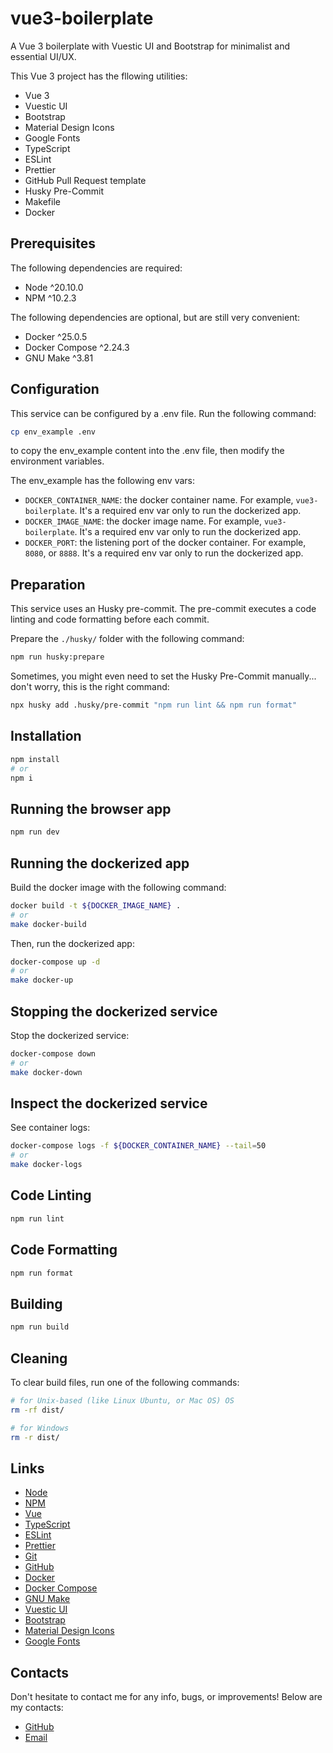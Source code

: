 # vue3-boilerplate

A Vue 3 boilerplate with Vuestic UI and Bootstrap for minimalist and essential UI/UX.

This Vue 3 project has the fllowing utilities:

- Vue 3
- Vuestic UI
- Bootstrap
- Material Design Icons
- Google Fonts
- TypeScript
- ESLint
- Prettier
- GitHub Pull Request template
- Husky Pre-Commit
- Makefile
- Docker

## Prerequisites

The following dependencies are required:

- Node ^20.10.0
- NPM ^10.2.3

The following dependencies are optional, but are still very convenient:

- Docker ^25.0.5
- Docker Compose ^2.24.3
- GNU Make ^3.81

## Configuration

This service can be configured by a .env file. Run the following command:

```bash
cp env_example .env
```

to copy the env_example content into the .env file, then modify the environment variables.

The env_example has the following env vars:

- `DOCKER_CONTAINER_NAME`: the docker container name. For example, `vue3-boilerplate`. It's a required env var only to run the dockerized app.
- `DOCKER_IMAGE_NAME`: the docker image name. For example, `vue3-boilerplate`. It's a required env var only to run the dockerized app.
- `DOCKER_PORT`: the listening port of the docker container. For example, `8080`, or `8888`. It's a required env var only to run the dockerized app.

## Preparation

This service uses an Husky pre-commit. The pre-commit executes a code linting and code formatting before each commit.

Prepare the `./husky/` folder with the following command:

```bash
npm run husky:prepare
```

Sometimes, you might even need to set the Husky Pre-Commit manually... don't worry, this is the right command:

```bash
npx husky add .husky/pre-commit "npm run lint && npm run format"
```

## Installation

```bash
npm install
# or
npm i
```

## Running the browser app

```bash
npm run dev
```

## Running the dockerized app

Build the docker image with the following command:

```bash
docker build -t ${DOCKER_IMAGE_NAME} .
# or
make docker-build
```

Then, run the dockerized app:

```bash
docker-compose up -d
# or
make docker-up
```

## Stopping the dockerized service

Stop the dockerized service:

```bash
docker-compose down
# or
make docker-down
```

## Inspect the dockerized service

See container logs:

```bash
docker-compose logs -f ${DOCKER_CONTAINER_NAME} --tail=50
# or
make docker-logs
```

## Code Linting

```bash
npm run lint
```

## Code Formatting

```bash
npm run format
```

## Building

```bash
npm run build
```

## Cleaning

To clear build files, run one of the following commands:

```bash
# for Unix-based (like Linux Ubuntu, or Mac OS) OS
rm -rf dist/

# for Windows
rm -r dist/
```

## Links

- [Node](https://nodejs.org/)
- [NPM](https://www.npmjs.com/)
- [Vue](https://vuejs.org/)
- [TypeScript](https://www.typescriptlang.org/)
- [ESLint](https://eslint.org/)
- [Prettier](https://prettier.io/)
- [Git](https://git-scm.com/)
- [GitHub](https://github.com/)
- [Docker](https://www.docker.com/)
- [Docker Compose](https://docs.docker.com/compose/)
- [GNU Make](https://www.gnu.org/software/make/)
- [Vuestic UI](https://ui.vuestic.dev/)
- [Bootstrap](https://getbootstrap.com/)
- [Material Design Icons](https://pictogrammers.com/library/mdi/)
- [Google Fonts](https://fonts.google.com/)

## Contacts

Don't hesitate to contact me for any info, bugs, or improvements! Below are my contacts:

- [GitHub](https://github.com/chralex00)
- [Email](mailto:christian.alessandro.atzeni.00@outlook.com)
